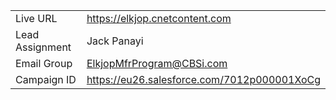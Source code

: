 
|                 |       |
|-----------------|-------|
| Live URL |https://elkjop.cnetcontent.com |
| Lead Assignment | Jack Panayi |
| Email Group     | ElkjopMfrProgram@CBSi.com |
| Campaign ID     | https://eu26.salesforce.com/7012p000001XoCg |
